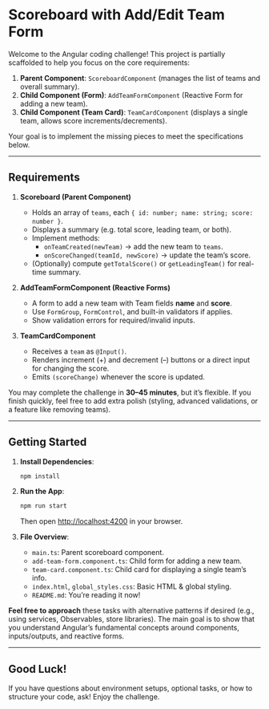 # Scoreboard with Add/Edit Team Form

Welcome to the Angular coding challenge! This project is partially scaffolded to help you focus on the core requirements:

1. **Parent Component**: `ScoreboardComponent` (manages the list of teams and overall summary).
2. **Child Component (Form)**: `AddTeamFormComponent` (Reactive Form for adding a new team).
3. **Child Component (Team Card)**: `TeamCardComponent` (displays a single team, allows score increments/decrements).

Your goal is to implement the missing pieces to meet the specifications below.

---

## Requirements

1. **Scoreboard (Parent Component)**
   - Holds an array of `teams`, each `{ id: number; name: string; score: number }`.
   - Displays a summary (e.g. total score, leading team, or both).
   - Implement methods:
     - `onTeamCreated(newTeam)` → add the new team to `teams`.
     - `onScoreChanged(teamId, newScore)` → update the team’s score.
   - (Optionally) compute `getTotalScore()` or `getLeadingTeam()` for real-time summary.

2. **AddTeamFormComponent (Reactive Forms)**
   - A form to add a new team with Team fields **name** and **score**.
   - Use `FormGroup`, `FormControl`, and built-in validators if applies.
   - Show validation errors for required/invalid inputs.

3. **TeamCardComponent**
   - Receives a `team` as `@Input()`.
   - Renders increment (+) and decrement (–) buttons or a direct input for changing the score.
   - Emits `(scoreChange)` whenever the score is updated.

You may complete the challenge in **30–45 minutes**, but it’s flexible. If you finish quickly, feel free to add extra polish (styling, advanced validations, or a feature like removing teams).

---

## Getting Started

1. **Install Dependencies**:
   ```bash
   npm install
   ```
2. **Run the App**:
   ```bash
   npm run start
   ```
   Then open [http://localhost:4200](http://localhost:4200) in your browser.

3. **File Overview**:
   - `main.ts`: Parent scoreboard component.
   - `add-team-form.component.ts`: Child form for adding a new team.
   - `team-card.component.ts`: Child card for displaying a single team’s info.
   - `index.html`, `global_styles.css`: Basic HTML & global styling.
   - `README.md`: You’re reading it now!


**Feel free to approach** these tasks with alternative patterns if desired (e.g., using services, Observables, store libraries). The main goal is to show that you understand Angular’s fundamental concepts around components, inputs/outputs, and reactive forms.

---

## Good Luck!

If you have questions about environment setups, optional tasks, or how to structure your code, ask! 
Enjoy the challenge.